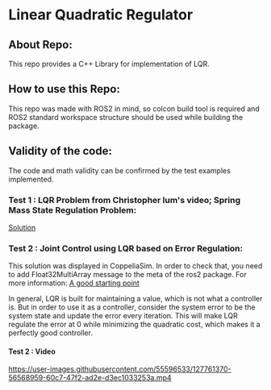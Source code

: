 # Linear Quadratic Regulator

## About Repo:

  This repo provides a C++ Library for implementation of LQR.
  
## How to use this Repo:

  This repo was made with ROS2 in mind, so colcon build tool is required and ROS2 standard workspace structure should be used while building the package. </n>
  
## Validity of the code:

  The code and math validity can be confirmed by the test examples implemented.
  
  ### Test 1 : LQR Problem from Christopher lum's video; Spring Mass State Regulation Problem:
  
  [Solution](https://www.youtube.com/watch?v=wEevt2a4SKI&t=3656s)
  
  ### Test 2 : Joint Control using LQR based on Error Regulation:
  
  This solution was displayed in CoppeliaSim. In order to check that, you need to add Float32MultiArray message to the meta of the ros2 package. For more information: [A good starting point](https://www.coppeliarobotics.com/helpFiles/en/ros2Tutorial.htm)
 
  In general, LQR is built for maintaining a value, which is not what a controller is. But in order to use it as a controller, consider the system error to be the system state and update the error every iteration. This will make LQR regulate the error at 0 while minimizing the quadratic cost, which makes it a perfectly good controller.
  
  #### Test 2 : Video
  
  

https://user-images.githubusercontent.com/55596533/127761370-56568959-60c7-47f2-ad2e-d3ec1033253a.mp4


